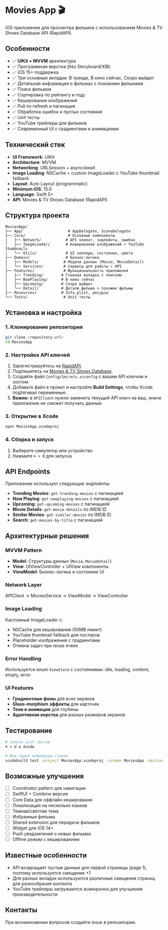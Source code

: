 # Movies App 🎬

iOS приложение для просмотра фильмов с использованием Movies & TV Shows Database API (RapidAPI).

## Особенности

* ✅ **UIKit + MVVM** архитектура
* ✅ Программная верстка (без Storyboard/XIB)
* ✅ iOS 15+ поддержка
* ✅ Три основные вкладки: В тренде, В кино сейчас, Скоро выйдет
* ✅ Детальная информация о фильмах с похожими фильмами
* ✅ Поиск фильмов
* ✅ Сортировка по рейтингу и году
* ✅ Кеширование изображений
* ✅ Pull-to-refresh и пагинация
* ✅ Обработка ошибок и пустых состояний
* ✅ Unit тесты
* ✅ YouTube трейлеры для фильмов
* ✅ Современный UI с градиентами и анимациями

## Технический стек

* **UI Framework**: UIKit
* **Architecture**: MVVM
* **Networking**: URLSession + async/await
* **Image Loading**: NSCache + custom ImageLoader с YouTube thumbnail fallback
* **Layout**: Auto Layout (programmatic)
* **Minimum iOS**: 15.0
* **Language**: Swift 5+
* **API**: Movies & TV Shows Database (RapidAPI)

## Структура проекта

```
MoviesApp/
├── App/                    # AppDelegate, SceneDelegate
├── Core/                   # Основные компоненты
│   ├── Network/           # API клиент, эндпойнты, ошибки
│   ├── ImageLoader/       # Кеширование изображений + YouTube thumbnails
│   └── Utils/             # UI хелперы, состояния, цвета
├── Domain/                # Бизнес-логика
│   ├── Models/           # Модели данных (Movie, MovieDetail)
│   └── Services/         # Сервисы для работы с API
├── Features/             # Функциональность приложения
│   ├── Trending/        # Главная вкладка с поиском
│   ├── NowPlaying/      # В кино сейчас
│   ├── Upcoming/        # Скоро выйдет
│   └── Detail/          # Детали фильма + похожие фильмы
├── Resources/           # Info.plist, ресурсы
└── Tests/                # Unit тесты
```

## Установка и настройка

### 1. Клонирование репозитория

```bash
git clone <repository-url>
cd MoviesApp
```

### 2. Настройка API ключей

1. Зарегистрируйтесь на [RapidAPI](https://rapidapi.com/).
2. Подпишитесь на [Movies & TV Shows Database](https://rapidapi.com/SAdrian/api/movies-tv-shows-database/).
3. Создайте файл `Config/Secrets.xcconfig` с вашим API ключом и хостом.
4. Добавьте файл в проект и настройте **Build Settings**, чтобы Xcode подтягивал переменные.
5. **Важно:** в `APIClient` нужно заменить текущий API ключ на ваш, иначе приложение не сможет получать данные.

### 3. Открытие в Xcode

```bash
open MoviesApp.xcodeproj
```

### 4. Сборка и запуск

1. Выберите симулятор или устройство
2. Нажмите `⌘ + R` для запуска

## API Endpoints

Приложение использует следующие эндпойнты:

* **Trending Movies**: `get-trending-movies` с пагинацией
* **Now Playing**: `get-nowplaying-movies` с пагинацией
* **Upcoming**: `get-upcoming-movies` с пагинацией
* **Movie Details**: `get-movie-details` по IMDB ID
* **Similar Movies**: `get-similar-movies` по IMDB ID
* **Search**: `get-movies-by-title` с пагинацией

## Архитектурные решения

### MVVM Pattern

* **Model**: Структуры данных (`Movie`, `MovieDetail`)
* **View**: UIViewController + UIView компоненты
* **ViewModel**: Бизнес-логика и состояние UI

### Network Layer

APIClient → MoviesService → ViewModel → ViewController

### Image Loading

Кастомный ImageLoader с:

* NSCache для кеширования (50MB лимит)
* YouTube thumbnail fallback для постеров
* Placeholder изображения с градиентами
* Отмена задач при reuse ячеек

### Error Handling

Используется enum `ViewState` с состояниями: idle, loading, content, empty, error

### UI Features

* **Градиентные фоны** для всех экранов
* **Glass-morphism эффекты** для карточек
* **Тени и анимации** для глубины
* **Адаптивная верстка** для разных размеров экранов

## Тестирование

```bash
# Запуск unit тестов
⌘ + U в Xcode

# Или через командную строку
xcodebuild test -project MoviesApp.xcodeproj -scheme MoviesApp -destination 'platform=iOS Simulator,name=iPhone 15'
```

## Возможные улучшения

* [ ] Coordinator pattern для навигации
* [ ] SwiftUI + Combine версия
* [ ] Core Data для оффлайн кеширования
* [ ] Локализация на несколько языков
* [ ] Темная/светлая тема
* [ ] Избранные фильмы
* [ ] Shared extension для передачи фильмов
* [ ] Widget для iOS 14+
* [ ] Push уведомления о новых фильмах
* [ ] Offline режим с кешированием

## Известные особенности

* API возвращает пустые данные для первой страницы (page 1), поэтому используется смещение +1
* Для разных вкладок используются различные смещения страниц для разнообразия контента
* YouTube трейлеры загружаются асинхронно для улучшения производительности


## Контакты

При возникновении вопросов создайте issue в репозитории.

